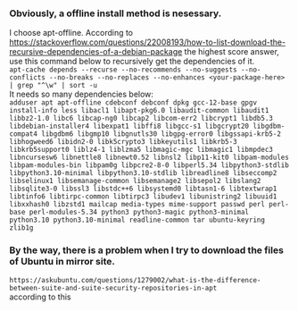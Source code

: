 ### Obviously, a offline  install method is nesessary.  
I choose apt-offline. According to <https://stackoverflow.com/questions/22008193/how-to-list-download-the-recursive-dependencies-of-a-debian-package> the highest score answer, use this command below to recursively get the dependencies of it.  
`apt-cache depends --recurse --no-recommends --no-suggests --no-conflicts --no-breaks --no-replaces --no-enhances <your-package-here> | grep "^\w" | sort -u`  
It needs so many dependencies below:  
` adduser
apt
apt-offline
cdebconf
debconf
dpkg
gcc-12-base
gpgv
install-info
less
libacl1
libapt-pkg6.0
libaudit-common
libaudit1
libbz2-1.0
libc6
libcap-ng0
libcap2
libcom-err2
libcrypt1
libdb5.3
libdebian-installer4
libexpat1
libffi8
libgcc-s1
libgcrypt20
libgdbm-compat4
libgdbm6
libgmp10
libgnutls30
libgpg-error0
libgssapi-krb5-2
libhogweed6
libidn2-0
libk5crypto3
libkeyutils1
libkrb5-3
libkrb5support0
liblz4-1
liblzma5
libmagic-mgc
libmagic1
libmpdec3
libncursesw6
libnettle8
libnewt0.52
libnsl2
libp11-kit0
libpam-modules
libpam-modules-bin
libpam0g
libpcre2-8-0
libperl5.34
libpython3-stdlib
libpython3.10-minimal
libpython3.10-stdlib
libreadline8
libseccomp2
libselinux1
libsemanage-common
libsemanage2
libsepol2
libslang2
libsqlite3-0
libssl3
libstdc++6
libsystemd0
libtasn1-6
libtextwrap1
libtinfo6
libtirpc-common
libtirpc3
libudev1
libunistring2
libuuid1
libxxhash0
libzstd1
mailcap
media-types
mime-support
passwd
perl
perl-base
perl-modules-5.34
python3
python3-magic
python3-minimal
python3.10
python3.10-minimal
readline-common
tar
ubuntu-keyring
zlib1g `  

### By the way, there is a problem when I try to download the files of Ubuntu in mirror site.  
`https://askubuntu.com/questions/1279002/what-is-the-difference-between-suite-and-suite-security-repositories-in-apt`  
according to this 
